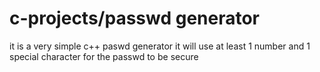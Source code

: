 # c-projects/passwd generator 
it is a very simple c++ paswd generator it will use at least 1 number and 1 special character for the passwd to be secure
